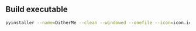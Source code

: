## Build executable
```bash
pyinstaller --name=DitherMe --clean --windowed --onefile --icon=icon.icns DitherMe/__main__.py
```